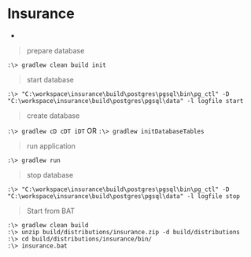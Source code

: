 # Insurance
-

> prepare database
```
:\> gradlew clean build init
```

> start database

```
:\> "C:\workspace\insurance\build\postgres\pgsql\bin\pg_ctl" -D "C:\workspace\insurance\build\postgres\pgsql\data" -l logfile start
```

> create database

`
:\> gradlew cD cDT iDT
`
OR
`
:\> gradlew initDatabaseTables
`

> run application

```
:\> gradlew run
```

> stop database

```
:\> "C:\workspace\insurance\build\postgres\pgsql\bin\pg_ctl" -D "C:\workspace\insurance\build\postgres\pgsql\data" -l logfile stop
```


> Start from BAT

```
:\> gradlew clean build
:\> unzip build/distributions/insurance.zip -d build/distributions
:\> cd build/distributions/insurance/bin/
:\> insurance.bat
```

